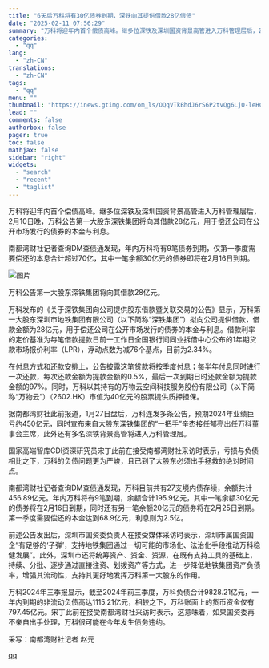 ```yaml
---
title: "6天后万科将有30亿债券到期，深铁向其提供借款28亿偿债"
date: "2025-02-11 07:56:29"
summary: "万科将迎年内首个偿债高峰。继多位深铁及深圳国资背景高管进入万科管理层后，2月10日晚，万科公告第一大..."
categories:
  - "qq"
lang:
  - "zh-CN"
translations:
  - "zh-CN"
tags:
  - "qq"
menu: ""
thumbnail: "https://inews.gtimg.com/om_ls/OQqVTkBhdJ6rS6P2tvQg6LjO-leHCEVOxHb4UlmVZlbpUAA_640360/0"
lead: ""
comments: false
authorbox: false
pager: true
toc: false
mathjax: false
sidebar: "right"
widgets:
  - "search"
  - "recent"
  - "taglist"
---
```


万科将迎年内首个偿债高峰。继多位深铁及深圳国资背景高管进入万科管理层后，2月10日晚，万科公告第一大股东深铁集团将向其借款28亿元，用于偿还公司在公开市场发行的债券的本金与利息。

南都湾财社记者查询DM查债通发现，年内万科将有9笔债券到期，仅第一季度需要偿还的本息合计超过70亿，其中一笔余额30亿元的债券即将在2月16日到期。

![图片](https://inews.gtimg.com/om_bt/OQDv1KFsRzBZ2Oyxk1TUXXoPfaOSPt2U3Ly9FqKfEJdK8AA/641)

万科公告第一大股东深铁集团将向其借款28亿元。

万科发布的《关于深铁集团向公司提供股东借款暨关联交易的公告》显示，万科第一大股东深圳市地铁集团有限公司（以下简称“深铁集团”）拟向公司提供借款，借款金额为28亿元，用于偿还公司在公开市场发行的债券的本金与利息。借款利率的定价基准为每笔借款提款日前一工作日全国银行间同业拆借中心公布的1年期贷款市场报价利率（LPR），浮动点数为减76个基点，目前为2.34%。

在付息方式和还款安排上，公告披露这笔贷款将按季度付息；每半年付息同时进行一次还款，每次还款金额为提款金额的0.5%，最后一次到期日时还款金额为提款金额的97%。同时，万科以其持有的万物云空间科技服务股份有限公司（以下简称“万物云”）（2602.HK）市值为40亿元的股票提供质押担保。

据南都湾财社此前报道，1月27日盘后，万科连发多条公告，预期2024年业绩巨亏约450亿元，同时宣布来自大股东深铁集团的“一把手”辛杰接任郁亮出任万科董事会主席，此外还有多名深铁背景高管将进入万科管理层。

国家高端智库CDI资深研究员宋丁此前在接受南都湾财社采访时表示，亏损与负债相比之下，万科的负债问题更为严峻，且已到了大股东必须出手拯救的绝对时间点。

南都湾财社记者查询DM查债通发现，万科目前共有27支境内债存续，余额共计456.89亿元。年内万科将有9笔到期，余额合计195.9亿元，其中一笔余额30亿元的债券将在2月16日到期，同时还有另一笔余额20亿元的债券将在2月25日到期。第一季度需要偿还的本金达到68.9亿元，利息则为2.5亿。

前述公告发出后，深圳市国资委负责人在接受媒体采访时表示，深圳市属国资国企“有足够的‘子弹’，支持地铁集团通过一切可能的市场化、法治化手段推动万科稳健发展”。此外，深圳市还将统筹资产、资金、资源，在既有支持工具的基础上，持续、分批、逐步通过直接注资、划拨资产等方式，进一步降低地铁集团资产负债率，增强其流动性，支持其更好地发挥万科第一大股东的作用。

万科2024年三季报显示，截至2024年前三季度，万科负债合计9828.21亿元，一年内到期的非流动负债高达1115.21亿元，相较之下，万科账面上的货币资金仅有797.45亿元。宋丁此前在接受南都湾财社采访时表示，这意味着，如果国资委再不亲自出手处理，万科很可能在今年发生债务违约。

采写：南都湾财社记者 赵元

[qq](https://new.qq.com/rain/a/20250210A08S0E00)

